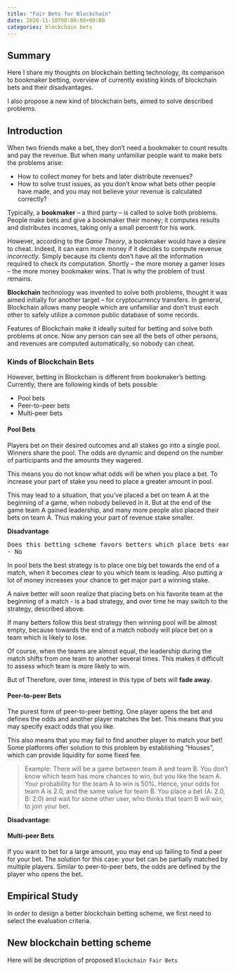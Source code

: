 ```yaml
---
title: "Fair Bets for Blockchain"
date: 2020-11-10T00:00:00+00:00
categories: blockchain bets
---
```


## Summary

Here I share my thoughts on blockchain betting technology, its comparison to bookmaker betting,
overview of currently existing kinds of blockchain bets and their disadvantages.

I also propose a new kind of blockchain bets, aimed to solve described problems.

## Introduction

When two friends make a bet, they don’t need a bookmaker to count results and pay the revenue.
But when many unfamiliar people want to make bets the problems arise:
 
- How to collect money for bets and later distribute revenues?
- How to solve trust issues, as you don’t know what bets other people have made,
  and you may not believe your revenue is calculated correctly?

Typically, a **bookmaker** – a third party – is called to solve both problems.
People make bets and give a bookmaker their money;
it computes results and distributes incomes, taking only a small percent for his work.

However, according to the *Game Theory*, a bookmaker would have a desire to cheat.
Indeed, it can earn more money if it decides to compute revenue *incorrectly*.
Simply because its clients don’t have all the information required to check its computation.
Shortly – the more money a gamer loses – the more money bookmaker wins.
That is why the problem of trust remains.

**Blockchain** technology was invented to solve both problems,
thought it was aimed initially for another target – for cryptocurrency transfers.
In general, Blockchain allows many people which are unfamiliar and don’t trust each other
to safely utilize a common public database of some records.

Features of Blockchain make it ideally suited for betting and solve both problems at once.
Now any person can see all the bets of other persons, and revenues are computed automatically,
so nobody can cheat.

### Kinds of Blockchain Bets

However, betting in Blockchain is different from bookmaker’s betting.
Currently, there are following kinds of bets possible:

- Pool bets
- Peer-to-peer bets
- Multi-peer bets

#### Pool Bets

Players bet on their desired outcomes and all stakes go into a single pool.
Winners share the pool.
The odds are dynamic and depend on the number of participants and the amounts they wagered.

This means you do not know what odds will be when you place a bet.
To increase your part of stake you need to place a greater amount in pool.

This may lead to a situation, that you’ve placed a bet on team A at the beginning of a game,
when nobody believed in it.
But at the end of the game team A gained leadership,
and many more people also placed their bets on team A.
Thus making your part of revenue stake smaller.

**Disadvantage**

<pre>
Does this betting scheme favors betters which place bets earlier, at the beginning of a match, on their favorite team?
- No
</pre>

In pool bets the best strategy is to place one big bet towards the end of a match,
when it becomes clear to you which team is leading.
Also putting a lot of money increases your chance to get major part a winning stake.

A naive better will soon realize that placing bets on his favorite team
at the beginning of a match - is a bad strategy,
and over time he may switch to the strategy, described above.

If many betters follow this best strategy then winning pool will be almost empty,
because towards the end of a match nobody will place bet on a team which is likely to lose.

Of course, when the teams are almost equal,
the leadership during the match shifts from one team to another several times.
This makes it difficult to assess which team is more likely to win. 

But of 
Therefore, over time, interest in this type of bets will **fade away**.  

#### Peer-to-peer Bets

The purest form of peer-to-peer betting.
One player opens the bet and defines the odds and another player matches the bet.
This means that you may specify exact odds that you like.

This also means that you may fail to find another player to match your bet!
Some platforms offer solution to this problem by establishing “Houses”,
which can provide liquidity for some fixed fee.

> Example:
> There will be a game between team A and team B.
> You don’t know which team has more chances to win, but you like the team A.
> Your probability for the team A to win is 50%.
> Hence, your odds for team A is 2.0, and the same value for team B.
> You place a bet (A: 2.0, B: 2.0) and wait for some other user, who thinks that team B will win, to join your bet.

**Disadvantage**:

#### Multi-peer Bets

If you want to bet for a large amount, you may end up failing to find a peer for your bet.
The solution for this case: your bet can be partially matched by multiple players.
Similar to peer-to-peer bets, the odds are defined by the player who opens the bet.

## Empirical Study

In order to design a better blockchain betting scheme,
we first need to select the evaluation criteria.



## New blockchain betting scheme

Here will be description of proposed `Blockchain Fair Bets`

